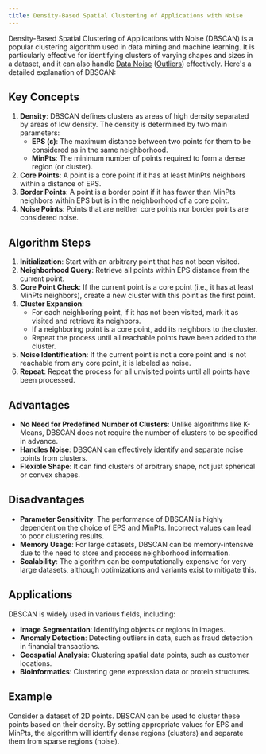```yaml
---
title: Density-Based Spatial Clustering of Applications with Noise
---
```


Density-Based Spatial Clustering of Applications with Noise (DBSCAN) is a popular clustering algorithm used in data mining and machine learning. It is particularly effective for identifying clusters of varying shapes and sizes in a dataset, and it can also handle [Data Noise](/machine-learning-foundations/data-noise) ([Outliers](/machine-learning-foundations/outliers)) effectively. Here's a detailed explanation of DBSCAN:

## Key Concepts

1. **Density**: DBSCAN defines clusters as areas of high density separated by areas of low density. The density is determined by two main parameters:
	- **EPS (ε)**: The maximum distance between two points for them to be considered as in the same neighborhood.
	- **MinPts**: The minimum number of points required to form a dense region (or cluster).
2. **Core Points**: A point is a core point if it has at least MinPts neighbors within a distance of EPS.
3. **Border Points**: A point is a border point if it has fewer than MinPts neighbors within EPS but is in the neighborhood of a core point.
4. **Noise Points**: Points that are neither core points nor border points are considered noise.

## Algorithm Steps

1. **Initialization**: Start with an arbitrary point that has not been visited.
2. **Neighborhood Query**: Retrieve all points within EPS distance from the current point.
3. **Core Point Check**: If the current point is a core point (i.e., it has at least MinPts neighbors), create a new cluster with this point as the first point.
4. **Cluster Expansion**:
	- For each neighboring point, if it has not been visited, mark it as visited and retrieve its neighbors.
	- If a neighboring point is a core point, add its neighbors to the cluster.
	- Repeat the process until all reachable points have been added to the cluster.
5. **Noise Identification**: If the current point is not a core point and is not reachable from any core point, it is labeled as noise.
6. **Repeat**: Repeat the process for all unvisited points until all points have been processed.

## Advantages

- **No Need for Predefined Number of Clusters**: Unlike algorithms like K-Means, DBSCAN does not require the number of clusters to be specified in advance.
- **Handles Noise**: DBSCAN can effectively identify and separate noise points from clusters.
- **Flexible Shape**: It can find clusters of arbitrary shape, not just spherical or convex shapes.

## Disadvantages

- **Parameter Sensitivity**: The performance of DBSCAN is highly dependent on the choice of EPS and MinPts. Incorrect values can lead to poor clustering results.
- **Memory Usage**: For large datasets, DBSCAN can be memory-intensive due to the need to store and process neighborhood information.
- **Scalability**: The algorithm can be computationally expensive for very large datasets, although optimizations and variants exist to mitigate this.

## Applications

DBSCAN is widely used in various fields, including:

- **Image Segmentation**: Identifying objects or regions in images.
- **Anomaly Detection**: Detecting outliers in data, such as fraud detection in financial transactions.
- **Geospatial Analysis**: Clustering spatial data points, such as customer locations.
- **Bioinformatics**: Clustering gene expression data or protein structures.

## Example

Consider a dataset of 2D points. DBSCAN can be used to cluster these points based on their density. By setting appropriate values for EPS and MinPts, the algorithm will identify dense regions (clusters) and separate them from sparse regions (noise).
